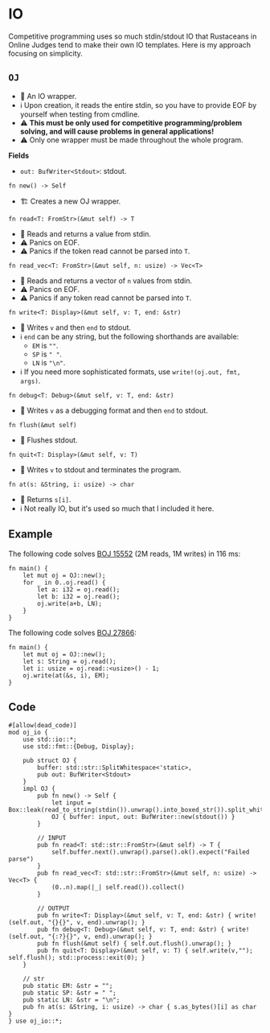 # IO

Competitive programming uses so much stdin/stdout IO that Rustaceans in Online Judges tend to make their own IO templates. Here is my approach focusing on simplicity.

## `OJ`

- 💬 An IO wrapper.
- ℹ️ Upon creation, it reads the entire stdin, so you have to provide EOF by yourself when testing from cmdline.
- ⚠️ **This must be only used for competitive programming/problem solving, and will cause problems in general applications!**
- ⚠️ Only one wrapper must be made throughout the whole program.

**Fields**

- `out: BufWriter<Stdout>`: stdout.

`fn new() -> Self`

- 🏗️ Creates a new OJ wrapper.

`fn read<T: FromStr>(&mut self) -> T`

- 💬 Reads and returns a value from stdin.
- ⚠️ Panics on EOF.
- ⚠️ Panics if the token read cannot be parsed into `T`.

`fn read_vec<T: FromStr>(&mut self, n: usize) -> Vec<T>`

- 💬 Reads and returns a vector of `n` values from stdin.
- ⚠️ Panics on EOF.
- ⚠️ Panics if any token read cannot be parsed into `T`.

`fn write<T: Display>(&mut self, v: T, end: &str)`

- 💬 Writes `v` and then `end` to stdout.
- ℹ️ `end` can be any string, but the following shorthands are available:
  - `EM` is `""`.
  - `SP` is `" "`.
  - `LN` is `"\n"`.
- ℹ️ If you need more sophisticated formats, use `write!(oj.out, fmt, args)`.

`fn debug<T: Debug>(&mut self, v: T, end: &str)`

- 💬 Writes `v` as a debugging format and then `end` to stdout.

`fn flush(&mut self)`

- 💬 Flushes stdout.

`fn quit<T: Display>(&mut self, v: T)`

- 💬 Writes `v` to stdout and terminates the program.

`fn at(s: &String, i: usize) -> char`

- 💬 Returns `s[i]`.
- ℹ️ Not really IO, but it's used so much that I included it here.

## Example

The following code solves [BOJ 15552](https://www.acmicpc.net/problem/15552) (2M reads, 1M writes) in 116 ms:

```rust,noplayground
fn main() {
    let mut oj = OJ::new();
    for _ in 0..oj.read() {
        let a: i32 = oj.read();
        let b: i32 = oj.read();
        oj.write(a+b, LN);
    }
}
```

The following code solves [BOJ 27866](https://www.acmicpc.net/problem/27866):
```rust,noplayground
fn main() {
    let mut oj = OJ::new();
    let s: String = oj.read();
    let i: usize = oj.read::<usize>() - 1;
    oj.write(at(&s, i), EM);
}
```

## Code
```rust,noplayground
#[allow(dead_code)]
mod oj_io {
    use std::io::*;
    use std::fmt::{Debug, Display};

    pub struct OJ {
        buffer: std::str::SplitWhitespace<'static>,
        pub out: BufWriter<Stdout>
    }
    impl OJ {
        pub fn new() -> Self {
            let input = Box::leak(read_to_string(stdin()).unwrap().into_boxed_str()).split_whitespace();
            OJ { buffer: input, out: BufWriter::new(stdout()) }
        }

        // INPUT
        pub fn read<T: std::str::FromStr>(&mut self) -> T {
            self.buffer.next().unwrap().parse().ok().expect("Failed parse")
        }
        pub fn read_vec<T: std::str::FromStr>(&mut self, n: usize) -> Vec<T> {
            (0..n).map(|_| self.read()).collect()
        }

        // OUTPUT
        pub fn write<T: Display>(&mut self, v: T, end: &str) { write!(self.out, "{}{}", v, end).unwrap(); }
        pub fn debug<T: Debug>(&mut self, v: T, end: &str) { write!(self.out, "{:?}{}", v, end).unwrap(); }
        pub fn flush(&mut self) { self.out.flush().unwrap(); }
        pub fn quit<T: Display>(&mut self, v: T) { self.write(v,""); self.flush(); std::process::exit(0); }
    }

    // str
    pub static EM: &str = "";
    pub static SP: &str = " ";
    pub static LN: &str = "\n";
    pub fn at(s: &String, i: usize) -> char { s.as_bytes()[i] as char }
} use oj_io::*;
```